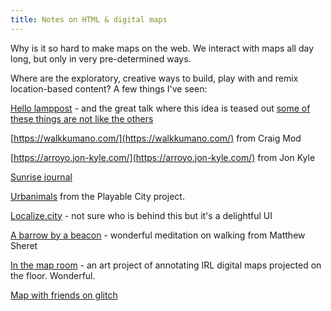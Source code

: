 ```yaml
---
title: Notes on HTML & digital maps
---
```


Why is it so hard to make maps on the web. We interact with maps all day long, but only in very pre-determined ways.

Where are the exploratory, creative ways to build, play with and remix location-based content? A few things I've seen:

[Hello lamppost](http://www.hellolamppost.co.uk/) - and the great talk where this idea is teased out [some of these things are not like the others](https://tomarmitage.com/2014/12/02/some-of-these-things-are-not-like-the-others/)

[https://walkkumano.com/](https://walkkumano.com/) from Craig Mod

[https://arroyo.jon-kyle.com/](https://arroyo.jon-kyle.com/) from Jon Kyle

[Sunrise journal](https://bugsy.me/sunrise/january)

[Urbanimals](https://www.playablecity.com/projects/urbanimals/) from the Playable City project.

[Localize.city](https://www.localize.city/) - not sure who is behind this but it's a delightful UI

[A barrow by a beacon](http://barrow.matthewsheret.com/) - wonderful meditation on walking from Matthew Sheret

[In the map room](https://medium.com/@blprnt/in-the-map-room-cd6b06bf2139) - an art project of annotating IRL digital maps projected on the floor. Wonderful.

[Map with friends on glitch](https://mapwithme.glitch.me/)
